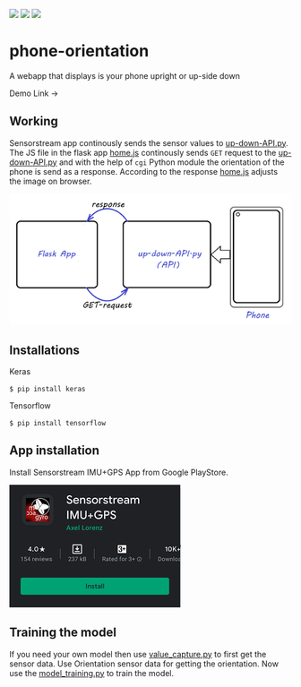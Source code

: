 ![](https://img.shields.io/badge/-Python-grey?style=for-the-badge&logo=python) ![](https://img.shields.io/badge/-JS-grey?style=for-the-badge&logo=javascript) ![](https://img.shields.io/badge/-HTML-grey?style=for-the-badge&logo=html)

# phone-orientation
A webapp that displays is your phone upright or up-side down

Demo Link ->

## Working

Sensorstream app continously sends the sensor values to [up-down-API.py](https://github.com/YashIndane/phone-orientation/blob/main/cgi-bin/up-down-API.py). The JS file in the flask app [home.js](https://github.com/YashIndane/phone-orientation/blob/main/static/home.js) continously sends `GET` request to the [up-down-API.py](https://github.com/YashIndane/phone-orientation/blob/main/cgi-bin/up-down-API.py) and with the help of `cgi` Python module the orientation of the phone is send as a response. According to the response [home.js](https://github.com/YashIndane/phone-orientation/blob/main/static/home.js) adjusts the image on browser.

![](https://github.com/YashIndane/repo-images/blob/main/phoneorien.png)

## Installations

Keras

```
$ pip install keras
```

Tensorflow

```
$ pip install tensorflow
```

## App installation

Install Sensorstream IMU+GPS App from Google PlayStore.

![](https://github.com/YashIndane/repo-images/blob/main/imu.png)

## Training the model

If you need your own model then use [value_capture.py](https://github.com/YashIndane/phone-orientation/blob/main/value_capture.py) to first get the sensor data. Use Orientation sensor data for getting the orientation. Now use the [model_training.py](https://github.com/YashIndane/phone-orientation/blob/main/model_training.py) to train the model.
